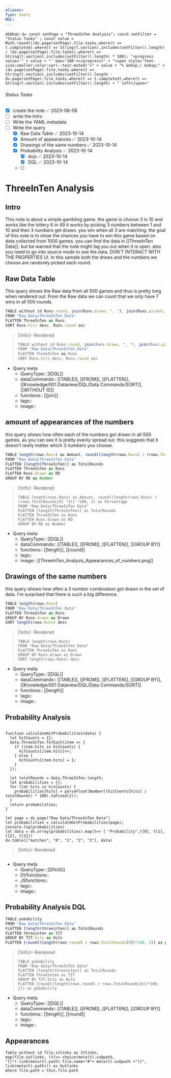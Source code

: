 ```yaml
---
aliases: 
Type: Query
MOC:
---
```


status::  `$= const setPage = "ThreeInTen Analysis"; const setFilter = "Status Tasks" ; const value = Math.round(((dv.page(setPage).file.tasks.where(t => t.completed).where(t => String(t.section).includes(setFilter)).length) / (dv.page(setPage).file.tasks).where(t => String(t.section).includes(setFilter)).length) * 100); "<progress value='" + value + "' max='100'></progress>" + "<span style='font-size:smaller;color:var(--text-muted)'>" + value + "% &nbsp;| &nbsp;" + (dv.page(setPage).file.tasks.where(t => String(t.section).includes(setFilter)).length - dv.page(setPage).file.tasks.where(t => t.completed).where(t => String(t.section).includes(setFilter)).length) + " left</span>" `

###### Status Tasks
- [x] create the note ✅ 2023-08-08
- [ ] write the Intro
- [ ] Write the YAML metadata
- [ ] Write the query
    - [x] Raw Data Table ✅ 2023-10-14
    - [x] Amount of appearances ✅ 2023-10-14
    - [x] Drawings of the same numbers ✅ 2023-10-14
    - [x] Probability Analysis ✅ 2023-10-14
        - [x] dvjs ✅ 2023-10-14
        - [x] DQL ✅ 2023-10-14
    - [ ] 


# ThreeInTen Analysis

## Intro 

This note is about a simple gambling game. the game is choose 3 in 10 and works like the lottery 6 in 49
it works by picking 3 numbers between 1 and 10 and then 3 numbers get drawn. you win when all 3 are matching.
the goal of this note is to show the chances you have to win this game based on data collected from 1000 games.
you can find the data in [[ThreeInTen Data]]. but be warned that the note might lag you out when it is open. 
also you need to go into source mode to see the data. DON'T INTERACT WITH THE PROPERTIES UI.
In this sample both the draws and the numbers we choose are randomly picked each round.


## Raw Data Table

This query shows the Raw data from all 500 games and thus is pretty long when rendered out.
From the Raw data we can count that we only have 7 wins in all 500 rounds.

```js 
TABLE without id Runs.round, join(Runs.drawn, ", "), join(Runs.picked, ", "), Runs.hits
FROM "Raw Data/ThreeInTen Data"
FLATTEN ThreeInTen as Runs
SORT Runs.hits desc, Runs.round asc
```

>[!info]- Rendered
>```js dataview
>TABLE without id Runs.round, join(Runs.drawn, ", "), join(Runs.picked, ", "), Runs.hits
>FROM "Raw Data/ThreeInTen Data"
>FLATTEN ThreeInTen as Runs
>SORT Runs.hits desc, Runs.round asc
>```

- Query meta
    - QueryType:: [[DQL]]
    - dataCommands:: [[TABLE]], [[FROM]], [[FLATTEN]], [[Knowledge/001 Dataview/DQL/Data Commands/SORT]], [[WITHOUT ID]]
    - functions:: [[join]]
    - tags:: 
    - image:: 

## amount of appearances of the numbers

this query shows how often each of the numbers got drawn in all 500 games.
as you can see it is pretty evenly spread out. this suggests that it doesn't really matter which 3 numbers you choose.

```js 
TABLE length(rows.Runs) as Amount, round((length(rows.Runs) / (rows.TotalRounds[0] *3)) *100, 2) as Persentage
FROM "Raw Data/ThreeInTen Data"
FLATTEN [length(ThreeInTen)] as TotalRounds
FLATTEN ThreeInTen as Runs
FLATTEN Runs.drawn as RD
GROUP BY RD as Number
```

>[!info]- Rendered
>```dataview
>TABLE length(rows.Runs) as Amount, round((length(rows.Runs) / (rows.TotalRounds[0] *3)) *100, 2) as Persentage
>FROM "Raw Data/ThreeInTen Data"
>FLATTEN [length(ThreeInTen)] as TotalRounds
>FLATTEN ThreeInTen as Runs
>FLATTEN Runs.drawn as RD
>GROUP BY RD as Number
>```

- Query meta
    - QueryType:: [[DQL]]
    - dataCommands:: [[TABLE]], [[FROM]], [[FLATTEN]], [[GROUP BY]]
    - functions:: [[length]], [[round]]
    - tags:: 
    - image:: [[ThreeInTen_Analysis_Appearances_of_numbers.png]]


## Drawings of the same numbers 

this query shows how often a 3 number combination got drawn in the set of data.
I'm surprised that there is such a big difference.

```js dataview
TABLE length(rows.Runs)
FROM "Raw Data/ThreeInTen Data"
FLATTEN ThreeInTen as Runs
GROUP BY Runs.drawn as Drawn
SORT length(rows.Runs) desc
```

>[!info]- Rendered
>```dataview
>TABLE length(rows.Runs)
>FROM "Raw Data/ThreeInTen Data"
>FLATTEN ThreeInTen as Runs
>GROUP BY Runs.drawn as Drawn
>SORT length(rows.Runs) desc
>```

- Query meta
    - QueryType:: [[DQL]]
    - dataCommands:: [[TABLE]], [[FROM]], [[FLATTEN]], [[GROUP BY]], [[Knowledge/001 Dataview/DQL/Data Commands/SORT]]
    - functions:: [[length]]
    - tags:: 
    - image:: 

## Probability Analysis

```dataviewjs

function calculateHitProbabilities(data) {
  let hitCounts = {};
  data.ThreeInTen.forEach(item => {
    if (item.hits in hitCounts) {
      hitCounts[item.hits]++;
    } else {
      hitCounts[item.hits] = 1;
    }
  });
  
  let totalRounds = data.ThreeInTen.length;
  let probabilities = {};
  for (let hits in hitCounts) {
    probabilities[hits] = parseFloat(Number((hitCounts[hits] / totalRounds) * 100).toFixed(2));
  }
  return probabilities;
}

let page = dv.page("Raw Data/ThreeInTen Data")
let probabilities = calculateHitProbabilities(page);
console.log(probabilities)
let data = dv.array(probabilities).map(t=> [ "Probability",t[0], t[1], t[2], t[3]])
dv.table(["matches", "0", "1", "2", "3"], data)

```

>[!info]+ Rendered
>```dataviewjs
>
>```


- Query meta
    - QueryType:: [[DVJS]]
    - DVfunctions:: 
    - JSfunctions:: 
    - tags:: 
    - image:: 

## Probability Analysis DQL

```js dataview
TABLE pobability
FROM "Raw Data/ThreeInTen Data"
FLATTEN [length(threeinten)] as TotalRounds
FLATTEN threeinten as TIT
GROUP BY TIT.hits as Hits 
FLATTEN [round((length(rows.round) / rows.TotalRounds[0])*100, 2)] as pobability
```

>[!info]+ Rendered
>```dataview
>TABLE pobability
>FROM "Raw Data/ThreeInTen Data"
>FLATTEN [length(threeinten)] as TotalRounds
>FLATTEN threeinten as TIT
>GROUP BY TIT.hits as Hits 
>FLATTEN [round((length(rows.round) / rows.TotalRounds[0])*100, 2)] as pobability
>```

- Query meta
    - QueryType:: [[DQL]]
    - dataCommands:: [[TABLE]], [[FROM]], [[FLATTEN]], [[GROUP BY]]
    - functions:: [[length]], [[round]]
    - tags:: 
    - image:: 




## Appearances

```dataview
Table without id file.inlinks as Inlinks, 
map(file.outlinks, (t)=> choice(meta(t).subpath, 
"[["+ link(meta(t).path).file.name+"#"+ meta(t).subpath +"]]", 
link(meta(t).path))) as Outlinks
where file.path = this.file.path
```









